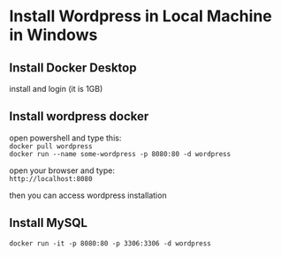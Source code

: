 # Install Wordpress in Local Machine in Windows

## Install Docker Desktop
install and login (it is 1GB)

## Install wordpress docker
open powershell and type this:  
`docker pull wordpress`  
`docker run --name some-wordpress -p 8080:80 -d wordpress`   

open your browser and type:  
`http://localhost:8080`  

then you can access wordpress installation  

## Install MySQL

`docker run -it -p 8080:80 -p 3306:3306 -d wordpress`

